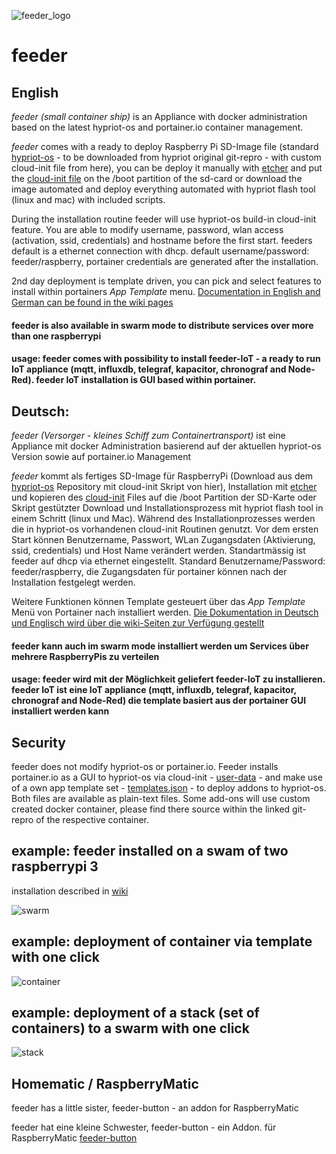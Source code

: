 ![feeder_logo](https://github.com/holgerimbery/environment/raw/master/feeder_logo_small.jpg)

# feeder

## English
*feeder (small container ship)* is an Appliance with docker administration based on the latest hypriot-os and portainer.io container management.

*feeder* comes with a ready to deploy Raspberry Pi SD-Image file (standard [hypriot-os](https://github.com/hypriot/image-builder-rpi/releases)  - to be downloaded from hypriot original git-repro -  with custom cloud-init file from here), you can be deploy it manually with [etcher](https://etcher.io) and put the [cloud-init file](https://raw.githubusercontent.com/holgerimbery/feeder/master/user-data.yml) on the /boot partition of the sd-card or download the image automated and deploy everything automated with hypriot flash tool (linux and mac) with included scripts.

During the installation routine feeder will use hypriot-os build-in cloud-init feature.
You are able to modify username, password, wlan access (activation, ssid, credentials) and hostname before the first start.
feeders default is a ethernet connection with dhcp. default username/password: feeder/raspberry, portainer credentials are generated after the installation.

2nd day deployment is template driven, you can pick and select features to install within portainers *App Template* menu. 
[Documentation in English and German can be found in the wiki pages](https://github.com/holgerimbery/feeder/wiki)
#### feeder is also available in swarm mode to distribute services over more than one raspberrypi
#### usage: feeder comes with possibility to install feeder-IoT - a ready to run IoT appliance (mqtt, influxdb, telegraf, kapacitor, chronograf and Node-Red). feeder IoT installation is GUI based within portainer.

## Deutsch: 
*feeder (Versorger - kleines Schiff zum Containertransport)* ist eine Appliance mit docker Administration basierend auf der aktuellen hypriot-os Version sowie auf portainer.io Management

*feeder* kommt als fertiges SD-Image für RaspberryPi (Download aus dem [hypriot-os](https://github.com/hypriot/image-builder-rpi/releases) Repository mit cloud-init Skript von hier), Installation mit [etcher](https://etcher.io) und kopieren des [cloud-init](https://raw.githubusercontent.com/holgerimbery/feeder/master/user-data.yml) Files auf die /boot Partition der SD-Karte oder Skript gestützter Download und Installationsprozess mit hypriot flash tool in einem Schritt (linux und Mac). Während des 
Installationprozesses werden die in hypriot-os vorhandenen cloud-init Routinen genutzt.
Vor dem ersten Start können Benutzername, Passwort, WLan Zugangsdaten (Aktivierung, ssid, credentials) und Host Name verändert werden.
Standartmässig ist feeder auf dhcp via ethernet eingestellt. Standard Benutzername/Password: feeder/raspberry, die Zugangsdaten für portainer können nach der Installation festgelegt werden.

Weitere Funktionen können Template gesteuert über das *App Template* Menü von Portainer nach installiert werden.
[Die Dokumentation in Deutsch und Englisch wird über die wiki-Seiten zur Verfügung gestellt](https://github.com/holgerimbery/feeder/wiki)
#### feeder kann auch im swarm mode installiert werden um Services über mehrere RaspberryPis zu verteilen
#### usage: feeder wird mit der Möglichkeit geliefert feeder-IoT zu installieren. feeder IoT ist eine  IoT appliance (mqtt, influxdb, telegraf, kapacitor, chronograf and Node-Red) die template basiert aus der portainer GUI installiert werden kann

## Security
feeder does not modify hypriot-os or portainer.io. Feeder installs portainer.io as a GUI to hypriot-os via cloud-init - [user-data](https://raw.githubusercontent.com/holgerimbery/feeder/master/user-data.yml) - and make use of a own app template set - [templates.json](https://raw.githubusercontent.com/holgerimbery/feeder/master/templates.json) - to deploy addons to hypriot-os. Both files are available as plain-text files. Some add-ons will use custom created docker container, please find there source within the linked git-repro of the respective container.

## example: feeder installed on a swam of two raspberrypi 3 
installation described in [wiki](https://github.com/holgerimbery/feeder/wiki/installation-swarm-mode---feeder-on-a-raspberrypi-cluster)

![swarm](https://github.com/holgerimbery/feeder/raw/master/pictures/swarm_success.png)

## example: deployment of container via template with one click

![container](https://github.com/holgerimbery/feeder/raw/master/pictures/container.png)

## example: deployment of a stack (set of containers) to a swarm with one click

![stack](https://github.com/holgerimbery/feeder/raw/master/pictures/stack.png)


## Homematic / RaspberryMatic
feeder has a little sister, feeder-button - an addon for RaspberryMatic 

feeder hat eine kleine Schwester, feeder-button - ein Addon. für RaspberryMatic
[feeder-button](https://github.com/holgerimbery/feeder-button/releases)

